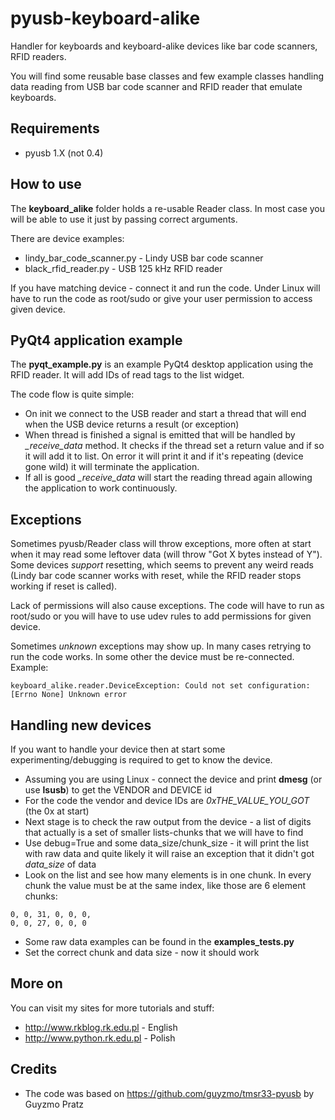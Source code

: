 pyusb-keyboard-alike
====================

Handler for keyboards and keyboard-alike devices like bar code scanners, RFID readers.

You will find some reusable base classes and few example classes handling data reading from USB bar code scanner and RFID reader that
emulate keyboards.


Requirements
------------
* pyusb 1.X (not 0.4)


How to use
----------
The **keyboard_alike** folder holds a re-usable Reader class. In most case you will be able to use it just by passing correct arguments.

There are device examples:

* lindy_bar_code_scanner.py - Lindy USB bar code scanner
* black_rfid_reader.py - USB 125 kHz RFID reader

If you have matching device - connect it and run the code. Under Linux will have to run the code as root/sudo or give your user permission to access given device.


PyQt4 application example
-------------------------
The **pyqt_example.py** is an example PyQt4 desktop application using the RFID reader. It will add IDs of read tags to the list widget.

The code flow is quite simple:

* On init we connect to the USB reader and start a thread that will end when the USB device returns a result (or exception)
* When thread is finished a signal is emitted that will be handled by *_receive_data* method. It checks if the thread set a return value
and if so it will add it to list. On error it will print it and if it's repeating (device gone wild) it will terminate the application.
* If all is good *_receive_data* will start the reading thread again allowing the application to work continuously. 


Exceptions
----------
Sometimes pyusb/Reader class will throw exceptions, more often at start when it may read some leftover data (will throw "Got X bytes instead of Y").
Some devices *support* resetting, which seems to prevent any weird reads (Lindy bar code scanner works with reset, while the RFID reader stops working if reset is called).

Lack of permissions will also cause exceptions. The code will have to run as root/sudo or you will have to use udev rules to add permissions for given device.

Sometimes *unknown* exceptions may show up. In many cases retrying to run the code works. In some other the device must be re-connected. Example:

```
keyboard_alike.reader.DeviceException: Could not set configuration: [Errno None] Unknown error
```


Handling new devices
--------------------
If you want to handle your device then at start some experimenting/debugging is required to get to know the device.

* Assuming you are using Linux - connect the device and print **dmesg** (or use **lsusb**) to get the VENDOR and DEVICE id 
* For the code the vendor and device IDs are *0xTHE_VALUE_YOU_GOT* (the 0x at start)
* Next stage is to check the raw output from the device - a list of digits that actually is a set of smaller lists-chunks that we will have to find
* Use debug=True and some data_size/chunk_size - it will print the list with raw data and quite likely it will raise an exception that it didn't got *data_size* of data
* Look on the list and see how many elements is in one chunk. In every chunk the value must be at the same index, like those are 6 element chunks:

```
0, 0, 31, 0, 0, 0,
0, 0, 27, 0, 0, 0
```

* Some raw data examples can be found in the **examples_tests.py**
* Set the correct chunk and data size - now it should work


More on
-------
You can visit my sites for more tutorials and stuff:

* http://www.rkblog.rk.edu.pl - English
* http://www.python.rk.edu.pl - Polish


Credits
-------
* The code was based on https://github.com/guyzmo/tmsr33-pyusb by Guyzmo Pratz
